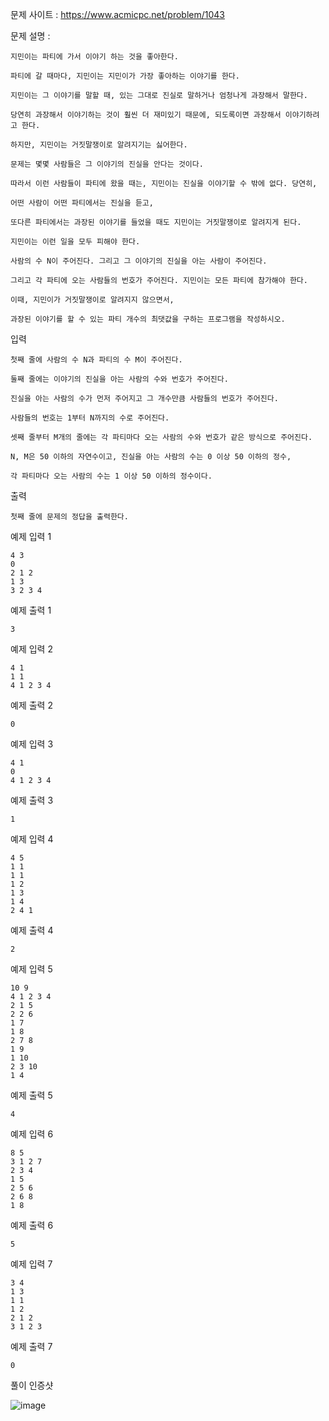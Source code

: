 문제 사이트 : https://www.acmicpc.net/problem/1043

문제 설명 :

    지민이는 파티에 가서 이야기 하는 것을 좋아한다. 
    
    파티에 갈 때마다, 지민이는 지민이가 가장 좋아하는 이야기를 한다.
    
    지민이는 그 이야기를 말할 때, 있는 그대로 진실로 말하거나 엄청나게 과장해서 말한다.
    
    당연히 과장해서 이야기하는 것이 훨씬 더 재미있기 때문에, 되도록이면 과장해서 이야기하려고 한다.
    
    하지만, 지민이는 거짓말쟁이로 알려지기는 싫어한다. 
    
    문제는 몇몇 사람들은 그 이야기의 진실을 안다는 것이다.
    
    따라서 이런 사람들이 파티에 왔을 때는, 지민이는 진실을 이야기할 수 밖에 없다. 당연히, 
    
    어떤 사람이 어떤 파티에서는 진실을 듣고, 
    
    또다른 파티에서는 과장된 이야기를 들었을 때도 지민이는 거짓말쟁이로 알려지게 된다.
    
    지민이는 이런 일을 모두 피해야 한다.

    사람의 수 N이 주어진다. 그리고 그 이야기의 진실을 아는 사람이 주어진다.
    
    그리고 각 파티에 오는 사람들의 번호가 주어진다. 지민이는 모든 파티에 참가해야 한다.
    
    이때, 지민이가 거짓말쟁이로 알려지지 않으면서, 
    
    과장된 이야기를 할 수 있는 파티 개수의 최댓값을 구하는 프로그램을 작성하시오.

입력

    첫째 줄에 사람의 수 N과 파티의 수 M이 주어진다.

    둘째 줄에는 이야기의 진실을 아는 사람의 수와 번호가 주어진다. 
    
    진실을 아는 사람의 수가 먼저 주어지고 그 개수만큼 사람들의 번호가 주어진다.
    
    사람들의 번호는 1부터 N까지의 수로 주어진다.

    셋째 줄부터 M개의 줄에는 각 파티마다 오는 사람의 수와 번호가 같은 방식으로 주어진다.

    N, M은 50 이하의 자연수이고, 진실을 아는 사람의 수는 0 이상 50 이하의 정수, 
    
    각 파티마다 오는 사람의 수는 1 이상 50 이하의 정수이다.

출력

    첫째 줄에 문제의 정답을 출력한다.

예제 입력 1 

    4 3
    0
    2 1 2
    1 3
    3 2 3 4

예제 출력 1 

    3

예제 입력 2 

    4 1
    1 1
    4 1 2 3 4

예제 출력 2 

    0

예제 입력 3 

    4 1
    0
    4 1 2 3 4

예제 출력 3 

    1

예제 입력 4 

    4 5
    1 1
    1 1
    1 2
    1 3
    1 4
    2 4 1

예제 출력 4 

    2

예제 입력 5 

    10 9
    4 1 2 3 4
    2 1 5
    2 2 6
    1 7
    1 8
    2 7 8
    1 9
    1 10
    2 3 10
    1 4

예제 출력 5 

    4

예제 입력 6 

    8 5
    3 1 2 7
    2 3 4
    1 5
    2 5 6
    2 6 8
    1 8

예제 출력 6 

    5

예제 입력 7 

    3 4
    1 3
    1 1
    1 2
    2 1 2
    3 1 2 3

예제 출력 7 

    0
    
    
풀이 인증샷

![image](https://user-images.githubusercontent.com/57944215/208434562-7c671ea7-c1d6-48dd-8861-e3bcd48b9f69.png)
